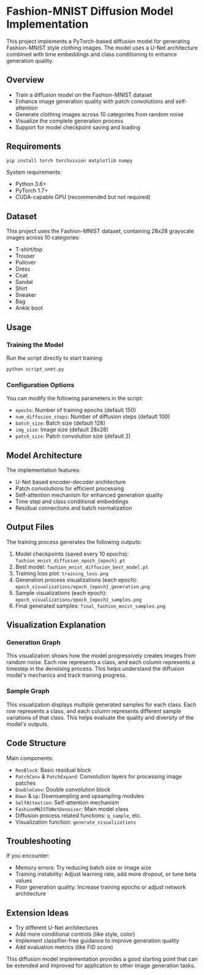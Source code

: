 # Fashion-MNIST Diffusion Model Implementation

This project implements a PyTorch-based diffusion model for generating Fashion-MNIST style clothing images. The model uses a U-Net architecture combined with time embeddings and class conditioning to enhance generation quality.

## Overview

- Train a diffusion model on the Fashion-MNIST dataset
- Enhance image generation quality with patch convolutions and self-attention
- Generate clothing images across 10 categories from random noise
- Visualize the complete generation process
- Support for model checkpoint saving and loading

## Requirements

```bash
pip install torch torchvision matplotlib numpy
```

System requirements:
- Python 3.6+
- PyTorch 1.7+
- CUDA-capable GPU (recommended but not required)

## Dataset

This project uses the Fashion-MNIST dataset, containing 28x28 grayscale images across 10 categories:
- T-shirt/top
- Trouser
- Pullover
- Dress
- Coat
- Sandal
- Shirt
- Sneaker
- Bag
- Ankle boot

## Usage

### Training the Model

Run the script directly to start training:

```bash
python script_unet.py
```

### Configuration Options

You can modify the following parameters in the script:
- `epochs`: Number of training epochs (default 150)
- `num_diffusion_steps`: Number of diffusion steps (default 100)
- `batch_size`: Batch size (default 128)
- `img_size`: Image size (default 28x28)
- `patch_size`: Patch convolution size (default 2)

## Model Architecture

The implementation features:
- U-Net based encoder-decoder architecture
- Patch convolutions for efficient processing
- Self-attention mechanism for enhanced generation quality
- Time step and class conditional embeddings
- Residual connections and batch normalization

## Output Files

The training process generates the following outputs:
1. Model checkpoints (saved every 10 epochs): `fashion_mnist_diffusion_epoch_{epoch}.pt`
2. Best model: `fashion_mnist_diffusion_best_model.pt`
3. Training loss plot: `training_loss.png`
4. Generation process visualizations (each epoch): `epoch_visualizations/epoch_{epoch}_generation.png`
5. Sample visualizations (each epoch): `epoch_visualizations/epoch_{epoch}_samples.png`
6. Final generated samples: `final_fashion_mnist_samples.png`

## Visualization Explanation

### Generation Graph
This visualization shows how the model progressively creates images from random noise. Each row represents a class, and each column represents a timestep in the denoising process. This helps understand the diffusion model's mechanics and track training progress.

### Sample Graph
This visualization displays multiple generated samples for each class. Each row represents a class, and each column represents different sample variations of that class. This helps evaluate the quality and diversity of the model's outputs.

## Code Structure

Main components:
- `ResBlock`: Basic residual block
- `PatchConv` & `PatchExpand`: Convolution layers for processing image patches
- `DoubleConv`: Double convolution block
- `Down` & `Up`: Downsampling and upsampling modules
- `SelfAttention`: Self-attention mechanism
- `FashionMNISTUNetDenoiser`: Main model class
- Diffusion process related functions: `q_sample`, etc.
- Visualization function: `generate_visualizations`

## Troubleshooting

If you encounter:
- Memory errors: Try reducing batch size or image size
- Training instability: Adjust learning rate, add more dropout, or tune beta values
- Poor generation quality: Increase training epochs or adjust network architecture

## Extension Ideas

- Try different U-Net architectures
- Add more conditional controls (like style, color)
- Implement classifier-free guidance to improve generation quality
- Add evaluation metrics (like FID score)

This diffusion model implementation provides a good starting point that can be extended and improved for application to other image generation tasks.
